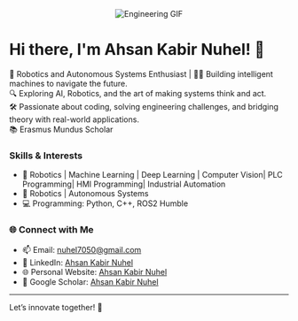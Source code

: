 <div align="center">
  <img src="https://media.giphy.com/media/LmNwrBhejkK9EFP504/giphy.gif" alt="Engineering GIF">
</div>

# Hi there, I'm Ahsan Kabir Nuhel! 👋

🚀 Robotics and Autonomous Systems Enthusiast | 
👨‍💻 Building intelligent machines to navigate the future.  
🔍 Exploring AI, Robotics, and the art of making systems think and act.  
🛠️ Passionate about coding, solving engineering challenges, and bridging theory with real-world applications.  
📚 Erasmus Mundus Scholar  

### Skills & Interests
- 🌟 Robotics | Machine Learning | Deep Learning | Computer Vision| PLC Programming| HMI Programming| Industrial Automation
- 🤖 Robotics | Autonomous Systems 
- 💻 Programming: Python, C++, ROS2 Humble

### 🌐 Connect with Me
- 📫 Email: [nuhel7050@gmail.com](mailto:nuhel7050@gmail.com)
- 💼 LinkedIn: [Ahsan Kabir Nuhel](https://www.linkedin.com/in/ahsan-kabir-nuhel/)
- 🌐 Personal Website: [Ahsan Kabir Nuhel](https://sites.google.com/view/ahsan-kabir-nuhel/home?authuser=0)
- 📖 Google Scholar: [Ahsan Kabir Nuhel](https://scholar.google.com/citations?user=pALKW8kAAAAJ&hl=en)

---

Let’s innovate together! 🌟



